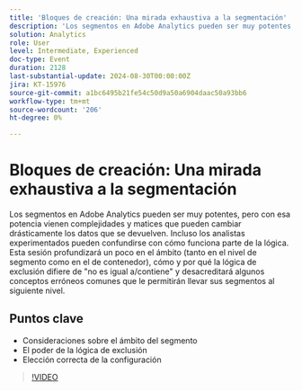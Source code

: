 ```yaml
---
title: 'Bloques de creación: Una mirada exhaustiva a la segmentación'
description: 'Los segmentos en Adobe Analytics pueden ser muy potentes, pero con esa potencia vienen complejidades y matices que pueden cambiar drásticamente los datos que se devuelven. Incluso los analistas experimentados pueden confundirse con cómo funciona parte de la lógica. Esta sesión profundizará un poco en el ámbito (tanto en el nivel de segmento como en el de contenedor), cómo y por qué la lógica de exclusión difiere de "no es igual a/contiene" y desacreditará algunos conceptos erróneos comunes que le permitirán llevar sus segmentos al siguiente nivel. Las lecciones clave incluyen consideraciones sobre el ámbito de segmento: El poder de la lógica de exclusión: Elegir la configuración correcta para tener éxito'
solution: Analytics
role: User
level: Intermediate, Experienced
doc-type: Event
duration: 2128
last-substantial-update: 2024-08-30T00:00:00Z
jira: KT-15976
source-git-commit: a1bc6495b21fe54c50d9a50a6904daac50a93bb6
workflow-type: tm+mt
source-wordcount: '206'
ht-degree: 0%

---
```



# Bloques de creación: Una mirada exhaustiva a la segmentación

Los segmentos en Adobe Analytics pueden ser muy potentes, pero con esa potencia vienen complejidades y matices que pueden cambiar drásticamente los datos que se devuelven. Incluso los analistas experimentados pueden confundirse con cómo funciona parte de la lógica. Esta sesión profundizará un poco en el ámbito (tanto en el nivel de segmento como en el de contenedor), cómo y por qué la lógica de exclusión difiere de &quot;no es igual a/contiene&quot; y desacreditará algunos conceptos erróneos comunes que le permitirán llevar sus segmentos al siguiente nivel.

## Puntos clave

* Consideraciones sobre el ámbito del segmento
* El poder de la lógica de exclusión
* Elección correcta de la configuración

>[!VIDEO](https://video.tv.adobe.com/v/3456932/?learn=on&captions=spa)
